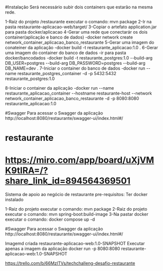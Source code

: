 #Instalação
Será necessário subir dois containers que estarão na mesma rede.


1-Raiz do projeto /restaurante executar o comando: mvn package
2-Ir na pasta restaurante-aplicacao-web/target/
3-Copiar o artefato application.jar para pasta docker/aplicacao
4-Gerar uma rede que conectarár os dois container(aplicação e banco de dados)
-docker network create network_container_aplicacao_banco_restaurante
5-Gerar uma imagem do conateiner da aplicação
-docker build -t restaurante_aplicacao:1.0 .
6-Gerar uma imagem do container do banco de dados
-ir para pasta docker/bancodados
-docker build -t restaurante_postgres:1.0 --build-arg DB_USER=postgres --build-arg DB_PASSWORD=postgres --build-arg DB_NAME=dev .
7-Iniciar o container do banco de dados
-docker run --name restaurante_postgres_container -d -p 5432:5432 restaurante_postgres:1.0

8-Iniciar o container da aplicação
-docker run  --name restaurante_aplicacao_container --hostname restaurante-host --network network_container_aplicacao_banco_restaurante -d -p 8080:8080 restaurante_aplicacao:1.0

#Swagger
Para acessar o Swagger da aplicação
http://localhost:8080/restaurante/swagger-ui/index.html#/


# restaurante
# https://miro.com/app/board/uXjVMK9tIRA=/?share_link_id=894564369501
Sistema de apoio ao negócio de restaurante
pre-requisitos: Ter docker instalado

1-Raiz do projeto executar o comando: mvn package
2-Raiz do projeto executar o comando: mvn spring-boot:build-image
3-Na pastar docker executar o comando: docker compose up -d


#Swagger
Para acessar o Swagger da aplicação
http://localhost:8080/restaurante/swagger-ui/index.html#/

Imagemd criada restaurante-aplicacao-web:1.0-SNAPSHOT
Executar apenas a imagem da aplicação
docker run -p 8080:8080 restaurante-aplicacao-web:1.0-SNAPSHOT


https://trello.com/b/66MzITVs/techchalleng-desafio-restaurante
